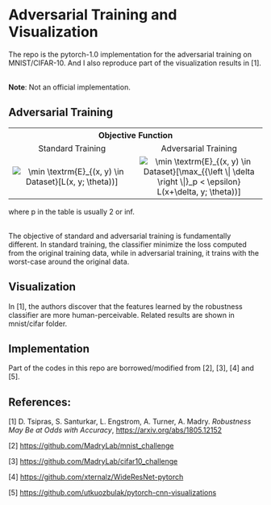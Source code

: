 # Adversarial Training and Visualization

The repo is the pytorch-1.0 implementation for the adversarial training on MNIST/CIFAR-10. And I also reproduce part of the visualization results in [1]. <br/><br/>

**Note**: Not an official implementation.

## Adversarial Training

<table align="center">
    <tbody> 
    <tr> 
        <th colspan="2"> Objective Function  </th>
    </tr>
    <tr>        
        <td width="50%" align="center"> Standard Training </td>
        <td width="50%" align="center"> Adversarial Training </td>
    </tr>
    <tr>
        <td width="50%" align="center"> <img src="https://latex.codecogs.com/gif.latex?\min&space;\textrm{E}_{(x,&space;y)&space;\in&space;Dataset}[L(x,&space;y;&space;\theta))]" title="\min \textrm{E}_{(x, y) \in Dataset}[L(x, y; \theta))]"> </td>
        <td width="50%" align="center"> <img src="https://latex.codecogs.com/gif.latex?\min&space;\textrm{E}_{(x,&space;y)&space;\in&space;Dataset}[\max_{{\left&space;\|&space;\delta&space;\right&space;\|}_p&space;<&space;\epsilon}&space;L(x&plus;\delta,&space;y;&space;\theta))]" title="\min \textrm{E}_{(x, y) \in Dataset}[\max_{{\left \| \delta \right \|}_p < \epsilon} L(x+\delta, y; \theta))]"> </td>
    </tr>
    </tbody>
</table>

where p in the table is usually 2 or inf. <br/><br/>

The objective of standard and adversarial training is fundamentally different. In standard training, the classifier minimize the loss computed from the original training data, while in adversarial training, it trains with the worst-case around the original data.

## Visualization

In [1], the authors discover that the features learned by the robustness classifier are more human-perceivable. Related results are shown in mnist/cifar folder.

## Implementation

Part of the codes in this repo are borrowed/modified from [2], [3], [4] and [5].

## References:

[1] D. Tsipras, S. Santurkar, L. Engstrom, A. Turner, A. Madry. *Robustness May Be at Odds with Accuracy*, https://arxiv.org/abs/1805.12152

[2] https://github.com/MadryLab/mnist_challenge

[3] https://github.com/MadryLab/cifar10_challenge

[4] https://github.com/xternalz/WideResNet-pytorch

[5] https://github.com/utkuozbulak/pytorch-cnn-visualizations


